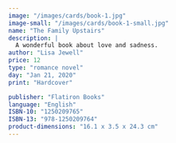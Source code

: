 ```yaml
---
image: "/images/cards/book-1.jpg"
image-small: "/images/cards/book-1-small.jpg"
name: "The Family Upstairs"
description: |
  A wonderful book about love and sadness.
author: "Lisa Jewell"
price: 12
type: "romance novel"
day: "Jan 21, 2020"
print: "Hardcover"

publisher: "Flatiron Books"
language: "English"
ISBN-10: "1250209765"
ISBN-13: "978-1250209764"
product-dimensions: "16.1 x 3.5 x 24.3 cm"
---
```

